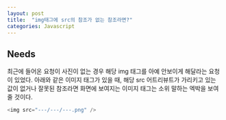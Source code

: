 ```yaml
---
layout: post
title:  "img태그에 src의 참조가 없는 참조라면?"
categories: Javascript
---
```


<h2>Needs</h2>
최근에 들어온 요청이 사진이 없는 경우 해당 img 태그를 아예 안보이게 해달라는 요청이 있었다. 
아래와 같은 이미지 태그가 있을 때, 해당 src 어트리뷰트가 가리키고 있는 값이 없거나 잘못된 참조라면 화면에 보여지는 이미지 태그는 소위 말하는 엑박을 보여줄 것이다.

```javascript
<img src="---/---/---.png" />
```
